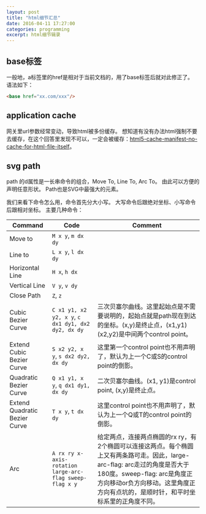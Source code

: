 ```yaml
---
layout: post
title: "html细节汇总"
date: 2016-04-11 17:27:00
categories: programming
excerpt: html细节辑录
---
```


## base标签

一般地，a标签里的href是相对于当前文档的，用了base标签后就对此修正了。
语法如下：

```html
<base href="xx.com/xxx"/>
```

## application cache

网关里url参数经常变动，导致html被多份缓存。
想知道有没有办法html强制不要去缓存，在这个回答里发现不可以，一定会被缓存：[html5-cache-manifest-no-cache-for-html-file-itself](http://stackoverflow.com/questions/5045782/html5-cache-manifest-no-cache-for-html-file-itself)。

## svg path

path 的d属性是一长串命令的组合，Move To, Line To, Arc To。
由此可以方便的声明任意形状。
Path也是SVG中最强大的元素。

我们来看下命令怎么用，命令首先分大小写。
大写命令后跟绝对坐标、小写命令后跟相对坐标。
主要几种命令：

| Command | Code      |   Comment   |
| ------- | --------- | ----------- |
| Move to | `M x y`, `m dx dy` | |
| Line to | `L x y`, `l dx dy` | |
| Horizontal Line | `H x`, `h dx` | |
| Vertical Line | `V y`, `v dy` | |
| Close Path | `Z`, `z` ||
| Cubic Bezier Curve | `C x1 y1, x2 y2, x y`, `c dx1 dy1, dx2 dy2, dx dy` | 三次贝塞尔曲线。这里起始点是不需要说明的，起始点就是path现在到达的坐标。(x,y)是终止点，(x1,y1)(x2,y2)是中间两个control point。|
| Extend Cubic Bezier Curve | `S x2 y2, x y`, `s dx2 dy2, dx dy` | 这里第一个control point也不用声明了，默认为上一个C或S的control point的倒影。|
| Quadratic Bezier Curve | `Q x1 y1, x y`, `q dx1 dy1, dx dy` | 二次贝塞尔曲线。(x1, y1)是control point, (x,y)是终止点。|
| Extend Quadratic Bezier Curve | `T x y`, `t dx dy` | 这里control point也不用声明了，默认为上一个Q或T的control point的倒影。|
| Arc | `A rx ry x-axis-rotation large-arc-flag sweep-flag x y` | 给定两点，连接两点椭圆的rx ry，有2个椭圆可以连接这两点。每个椭圆上又有两条路可走。因此，large-arc-flag: arc走过的角度是否大于180度。sweep-flag: arc是角度正方向移动or负方向移动。这里角度正方向有点坑的，是顺时针，和平时坐标系里的正角度不同。|
